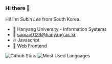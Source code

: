 ### Hi there 👋

Hi! I'm *Subin Lee* from South Korea.

- 🏫 Hanyang University - Information Systems
- 📧 supiao0123@hanyang.ac.kr
- 🔥 Javascript
- 🌱 Web Frontend

![Github Stats](https://github-readme-stats.vercel.app/api?username=Stephanie9349&show_icons=true&hide_border=true&count_private=true)
![Most Used Languages](https://github-readme-stats.vercel.app/api/top-langs/?username=Stephanie9349&hide_border=true&layout=compact)

